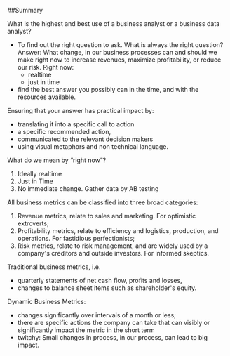 ##Summary

What is the highest and best use of a business analyst or a business data analyst? 
- To find out the right question to ask.
   What is always the right question? Answer: What change, in our business processes can and should we make right now to increase revenues, maximize profitability, or reduce our risk.
   Right now:
	- realtime
	- just in time
- find the best answer you possibly can in the time, and with the resources available. 

Ensuring that your answer has practical impact by:
- translating it into a specific call to action
- a specific recommended action,
- communicated to the relevant decision makers
- using visual metaphors and non technical language.

What do we mean by “right now”? 
1. Ideally realtime
2. Just in Time
3. No immediate change. Gather data by AB testing

All business metrics can be classified into three broad categories:
1. Revenue metrics, relate to sales and marketing. For optimistic extroverts;
2. Profitability metrics, relate to efficiency and logistics, production, and operations. For fastidious perfectionists;
3. Risk metrics, relate to risk management, and are widely used by a company's creditors and outside investors. For informed skeptics.

Traditional business metrics, i.e.
- quarterly statements of net cash flow, profits and losses,
- changes to balance sheet items such as shareholder's equity.

Dynamic Business Metrics:
- changes significantly over intervals of a month or less;
- there are specific actions the company can take that can visibly or significantly impact the metric in the short term
- twitchy: Small changes in process, in our process, can lead to big impact.

